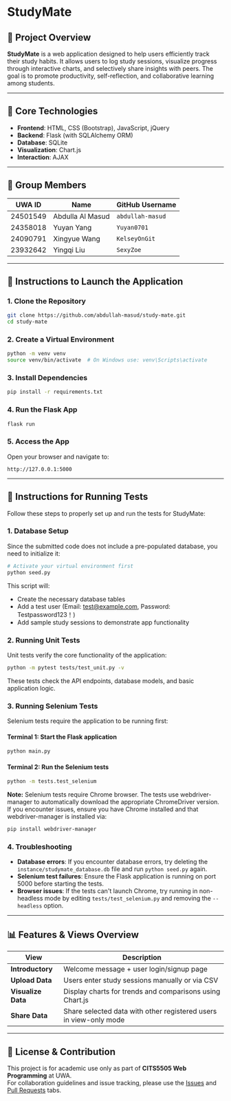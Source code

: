 # StudyMate

## 📘 Project Overview
**StudyMate** is a web application designed to help users efficiently track their study habits. It allows users to log study sessions, visualize progress through interactive charts, and selectively share insights with peers. The goal is to promote productivity, self-reflection, and collaborative learning among students.

---

## 🧰 Core Technologies
- **Frontend**: HTML, CSS (Bootstrap), JavaScript, jQuery
- **Backend**: Flask (with SQLAlchemy ORM)
- **Database**: SQLite
- **Visualization**: Chart.js
- **Interaction**: AJAX

---

## 👥 Group Members

| UWA ID   | Name             | GitHub Username       |
|----------|------------------|------------------------|
| 24501549 | Abdulla Al Masud | `abdullah-masud`       |
| 24358018 | Yuyan Yang       | `Yuyan0701`            |
| 24090791 | Xingyue Wang     | `KelseyOnGit`         |
| 23932642 | Yingqi Liu       | `SexyZoe`           |

---

## 🚀 Instructions to Launch the Application

### 1. Clone the Repository
```bash
git clone https://github.com/abdullah-masud/study-mate.git
cd study-mate
```

### 2. Create a Virtual Environment
```bash
python -m venv venv
source venv/bin/activate  # On Windows use: venv\Scripts\activate
```

### 3. Install Dependencies
```bash
pip install -r requirements.txt
```

### 4. Run the Flask App
```bash
flask run
```

### 5. Access the App
Open your browser and navigate to:  
```
http://127.0.0.1:5000
```

---

## 🧪 Instructions for Running Tests

Follow these steps to properly set up and run the tests for StudyMate:

### 1. Database Setup

Since the submitted code does not include a pre-populated database, you need to initialize it:

```bash
# Activate your virtual environment first
python seed.py
```

This script will:
- Create the necessary database tables
- Add a test user (Email: test@example.com, Password: Testpassword123！)
- Add sample study sessions to demonstrate app functionality

### 2. Running Unit Tests

Unit tests verify the core functionality of the application:

```bash
python -m pytest tests/test_unit.py -v
```

These tests check the API endpoints, database models, and basic application logic.

### 3. Running Selenium Tests

Selenium tests require the application to be running first:

#### Terminal 1: Start the Flask application
```bash
python main.py
```

#### Terminal 2: Run the Selenium tests
```bash
python -m tests.test_selenium
```

**Note:** Selenium tests require Chrome browser. The tests use webdriver-manager to automatically download the appropriate ChromeDriver version. If you encounter issues, ensure you have Chrome installed and that webdriver-manager is installed via:
```bash
pip install webdriver-manager
```

### 4. Troubleshooting

- **Database errors**: If you encounter database errors, try deleting the `instance/studymate_database.db` file and run `python seed.py` again.
- **Selenium test failures**: Ensure the Flask application is running on port 5000 before starting the tests.
- **Browser issues**: If the tests can't launch Chrome, try running in non-headless mode by editing `tests/test_selenium.py` and removing the `--headless` option.

---

## 📊 Features & Views Overview

| View             | Description                                                                 |
|------------------|-----------------------------------------------------------------------------|
| **Introductory**     | Welcome message + user login/signup page                                  |
| **Upload Data**      | Users enter study sessions manually or via CSV                            |
| **Visualize Data**   | Display charts for trends and comparisons using Chart.js                  |
| **Share Data**       | Share selected data with other registered users in view-only mode         |

---

## 📎 License & Contribution
This project is for academic use only as part of **CITS5505 Web Programming** at UWA.  
For collaboration guidelines and issue tracking, please use the [Issues](https://github.com/abdullah-masud/study-mate/issues) and [Pull Requests](https://github.com/abdullah-masud/study-mate/pulls) tabs.
